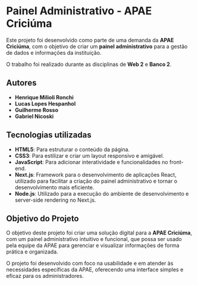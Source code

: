# Painel Administrativo - APAE Criciúma

Este projeto foi desenvolvido como parte de uma demanda da **APAE Criciúma**, com o objetivo de criar um **painel administrativo** para a gestão de dados e informações da instituição.

O trabalho foi realizado durante as disciplinas de **Web 2** e **Banco 2**.

## Autores
- **Henrique Milioli Ronchi**
- **Lucas Lopes Hespanhol**
- **Guilherme Rosso**
- **Gabriel Nicoski**

## Tecnologias utilizadas

- **HTML5**: Para estruturar o conteúdo da página.
- **CSS3**: Para estilizar e criar um layout responsivo e amigável.
- **JavaScript**: Para adicionar interatividade e funcionalidades no front-end.
- **Next.js**: Framework para o desenvolvimento de aplicações React, utilizado para facilitar a criação do painel administrativo e tornar o desenvolvimento mais eficiente.
- **Node.js**: Utilizado para a execução do ambiente de desenvolvimento e server-side rendering no Next.js.

## Objetivo do Projeto

O objetivo deste projeto foi criar uma solução digital para a **APAE Criciúma**, com um painel administrativo intuitivo e funcional, que possa ser usado pela equipe da APAE para gerenciar e visualizar informações de forma prática e organizada.

O projeto foi desenvolvido com foco na usabilidade e em atender às necessidades específicas da APAE, oferecendo uma interface simples e eficaz para os administradores.

